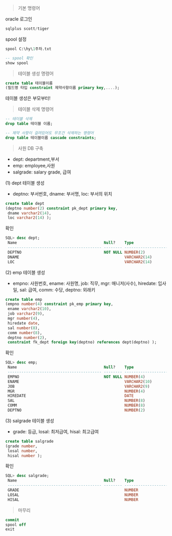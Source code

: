 > 기본 명령어
> 

oracle 로그인

```sql
sqlplus scott/tiger
```

spool 설정

```sql
spool C:\hy\1주차.txt

-- spool 확인
show spool
```

> 테이블 생성 명령어
> 

```sql
create table 테이블이름
(필드명 타입 constraint 제약사항이름 primary key,....);
```

테이블 생성은 부모부터!

> 테이블 삭제 명령어
> 

```sql
-- 테이블 삭제
drop table 테이블 이름;

-- 제약 사항이 걸려있어도 무조건 삭제하는 명령어
drop table 테이블이름 cascade constraints;
```

> 사원 DB 구축
> 
- dept: department,부서
- emp: employee,사원
- salgrade: salary grade, 급여

(1) dept 테이블 생성

- deptno: 부서번호, dname: 부서명, loc: 부서의 위치

```sql
create table dept 
(deptno number(2) constraint pk_dept primary key,
 dname varchar2(14),
 loc varchar2(14) );
```

확인

```sql
SQL> desc dept;
 Name                                      Null?    Type
 ----------------------------------------- -------- ----------------------------
 DEPTNO                                    NOT NULL NUMBER(2)
 DNAME                                              VARCHAR2(14)
 LOC                                                VARCHAR2(14)
```

(2) emp 테이블 생성

- empno: 사원번호, ename: 사원명, job: 직무, mgr: 매니저(사수), hiredate: 입사일, sal: 급여, comm: 수당, deptno: 외래키

```sql
create table emp
(empno number(4) constraint pk_emp primary key,
 ename varchar2(10),
 job varchar2(9),
 mgr number(4),
 hiredate date,
 sal number(8),
 comm number(8),
 deptno number(2),
 constraint fk_dept foreign key(deptno) references dept(deptno) );
```

확인

```sql
SQL> desc emp;
 Name                                      Null?    Type
 ----------------------------------------- -------- ----------------------------
 EMPNO                                     NOT NULL NUMBER(4)
 ENAME                                              VARCHAR2(10)
 JOB                                                VARCHAR2(9)
 MGR                                                NUMBER(4)
 HIREDATE                                           DATE
 SAL                                                NUMBER(8)
 COMM                                               NUMBER(8)
 DEPTNO                                             NUMBER(2)
```

(3) salgrade 테이블 생성

- grade: 등급, losal: 최저급여, hisal: 최고급여

```sql
create table salgrade
(grade number,
 losal number,
 hisal number );
```

확인

```sql
SQL> desc salgrade;
 Name                                      Null?    Type
 ----------------------------------------- -------- ----------------------------
 GRADE                                              NUMBER
 LOSAL                                              NUMBER
 HISAL                                              NUMBER
```

> 마무리
> 

```sql
commit
spool off
exit
```
